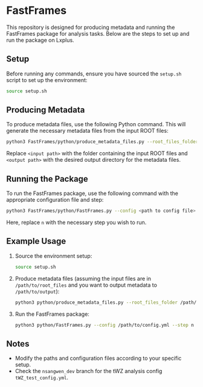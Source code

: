 
# FastFrames

This repository is designed for producing metadata and running the FastFrames package for analysis tasks. Below are the steps to set up and run the package on Lxplus.

## Setup

Before running any commands, ensure you have sourced the `setup.sh` script to set up the environment:

```bash
source setup.sh
```

## Producing Metadata

To produce metadata files, use the following Python command. This will generate the necessary metadata files from the input ROOT files:

```bash
python3 FastFrames/python/produce_metadata_files.py --root_files_folder <input path> --output_path <output path>
```

Replace `<input path>` with the folder containing the input ROOT files and `<output path>` with the desired output directory for the metadata files.

## Running the Package

To run the FastFrames package, use the following command with the appropriate configuration file and step:

```bash
python3 FastFrames/python/FastFrames.py --config <path to config file> --step n
```

Here, replace `n` with the necessary step you wish to run.

## Example Usage

1. Source the environment setup:
   ```bash
   source setup.sh
   ```

2. Produce metadata files (assuming the input files are in `/path/to/root_files` and you want to output metadata to `/path/to/output`):
   ```bash
   python3 python/produce_metadata_files.py --root_files_folder /path/to/root_files --output_path /path/to/output
   ```

3. Run the FastFrames package:
   ```bash
   python3 python/FastFrames.py --config /path/to/config.yml --step n
   ```

## Notes

- Modify the paths and configuration files according to your specific setup.
- Check the `nsangwen_dev` branch for the tWZ analysis config `tWZ_test_config.yml`.
